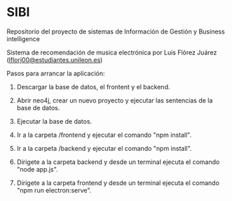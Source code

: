 # SIBI
Repositorio del proyecto de sistemas de Información de Gestión y Business intelligence

Sistema de recomendación de musica electrónica por Luis Flórez Juárez (lflorj00@estudiantes.unileon.es)

Pasos para arrancar la aplicación:

1. Descargar la base de datos, el frontent y el backend.

2. Abrir neo4j, crear un nuevo proyecto y ejecutar las sentencias de la base de datos.

3. Ejecutar la base de datos.

4. Ir a la carpeta /frontend y ejecutar el comando "npm install".

5. Ir a la carpeta /backend y ejecutar el comando "npm install".

6. Dirigete a la carpeta backend y desde un terminal ejecuta el comando "node app.js".

7. Dirigete a la carpeta frontend y desde un terminal ejecuta el comando "npm run electron:serve".
